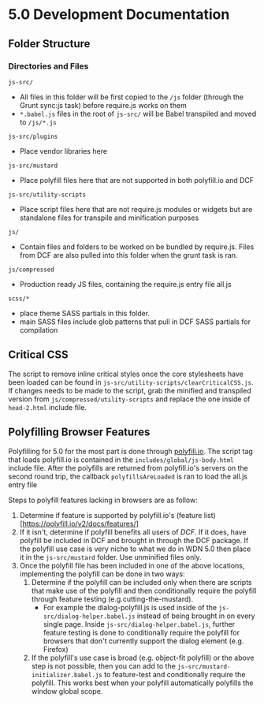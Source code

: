 # 5.0 Development Documentation

## Folder Structure 
### Directories and Files
`js-src/`
* All files in this folder will be first copied to the `/js` folder (through the Grunt sync:js task) before require.js 
works on them
* `*.babel.js` files in the root of `js-src/` will be Babel transpiled and moved to `/js/*.js` 

`js-src/plugins`
* Place vendor libraries here

`js-src/mustard`
* Place polyfill files here that are not supported in both polyfill.io and DCF

`js-src/utility-scripts`
* Place script files here that are not require.js modules or widgets but are standalone files for transpile and 
minification purposes

`js/`
* Contain files and folders to be worked on be bundled by require.js. Files from DCF are also pulled into this folder 
when the grunt task is ran.

`js/compressed`
* Production ready JS files, containing the require.js entry file all.js

`scss/*`
* place theme SASS partials in this folder. 
* main SASS files include glob patterns that pull in DCF SASS partials for compilation

## Critical CSS
The script to remove inline critical styles once the core stylesheets have been loaded can be found in 
`js-src/utility-scripts/clearCriticalCSS.js`. If changes needs to be made to the script, grab the minified and 
transpiled version from `js/compressed/utility-scripts` and replace the one inside  of `head-2.html` include file.

## Polyfilling Browser Features
Polyfilling for 5.0 for the most part is done through [polyfill.io](http://polyfill.io). The script tag that loads 
polyfill.io is contained in the `includes/global/js-body.html` include file. After the polyfills are returned from 
polyfill.io's servers on the second round trip, the callback `polyfillsAreLoaded` is ran to load the all.js entry file 

Steps to polyfill features 
lacking in browsers are as follow: 
1. Determine if feature is supported by polyfill.io's (feature list)[https://polyfill.io/v2/docs/features/]
2. If it isn't, determine if polyfill benefits all users of _DCF_. If it does, have polyfill be included in DCF and 
brought in through the DCF package. If the polyfill use case is very niche to what we do in WDN 5.0 then place it in 
the `js-src/mustard` folder. Use unminified files only.
3. Once the polyfill file has been included in one of the above locations, implementing the polyfill can be done in 
two ways:
    1. Determine if the polyfill can be included only when there are scripts that make use of the polyfill and then 
    conditionally require the polyfill through feature testing (e.g.cutting-the-mustard). 
        * For example the dialog-polyfill.js is used inside of the `js-src/dialog-helper.babel.js` instead of being 
        brought in on every single page. Inside `js-src/dialog-helper.babel.js`, further feature testing is done to 
        conditionally require the polyfill for browsers that don't currently support the dialog element (e.g. Firefox)
    2. If the polyfill's use case is broad (e.g. object-fit polyfill) or the above step is not possible, then you can
     add to the `js-src/mustard-initializer.babel.js` to feature-test and conditionally require the polyfill. This 
     works best when your polyfill automatically polyfills the window global scope.
     